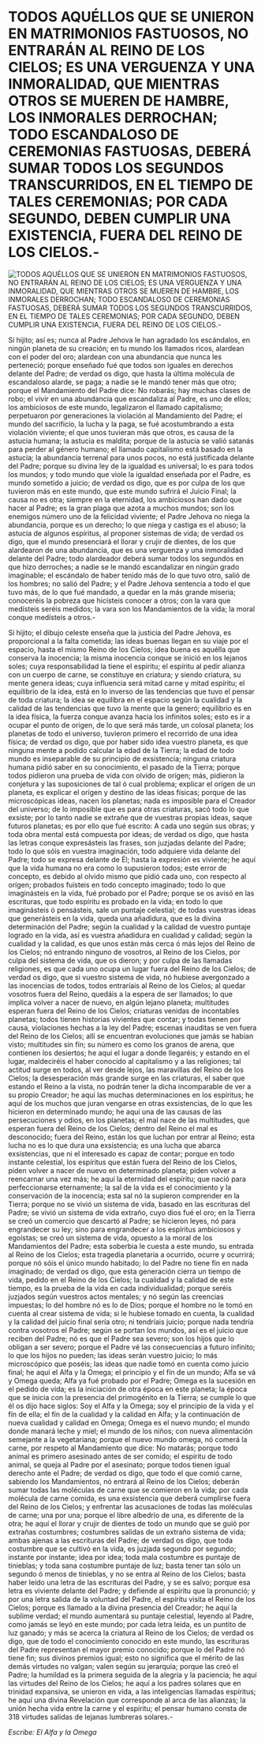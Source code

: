 # TODOS AQUÉLLOS QUE SE UNIERON EN MATRIMONIOS FASTUOSOS, NO ENTRARÁN AL REINO DE LOS CIELOS; ES UNA VERGUENZA Y UNA INMORALIDAD, QUE MIENTRAS OTROS SE MUEREN DE HAMBRE, LOS INMORALES DERROCHAN; TODO ESCANDALOSO DE CEREMONIAS FASTUOSAS, DEBERÁ SUMAR TODOS LOS SEGUNDOS TRANSCURRIDOS, EN EL TIEMPO DE TALES CEREMONIAS; POR CADA SEGUNDO, DEBEN CUMPLIR UNA EXISTENCIA, FUERA DEL REINO DE LOS CIELOS.-

![TODOS AQUÉLLOS QUE SE UNIERON EN MATRIMONIOS FASTUOSOS, NO ENTRARÁN AL REINO DE LOS CIELOS; ES UNA VERGUENZA Y UNA INMORALIDAD, QUE MIENTRAS OTROS SE MUEREN DE HAMBRE, LOS INMORALES DERROCHAN; TODO ESCANDALOSO DE CEREMONIAS FASTUOSAS, DEBERÁ SUMAR TODOS LOS SEGUNDOS TRANSCURRIDOS, EN EL TIEMPO DE TALES CEREMONIAS; POR CADA SEGUNDO, DEBEN CUMPLIR UNA EXISTENCIA, FUERA DEL REINO DE LOS CIELOS.-](http://www.alfayomega.pe/images/rollos/blanco.jpg)

Sí hijito; así es; nunca al Padre Jehova le han agradado los escándalos, en ningún planeta de su creación; en tu mundo los llamados ricos, alardean con el poder del oro; alardean con una abundancia que nunca les perteneció; porque enseñado fué que todos son iguales en derechos delante del Padre; de verdad os digo, que hasta la última molécula de escandaloso alarde, se paga; a nadie se le mandó tener más que otro; porque el Mandamiento del Padre dice: No robarás; hay muchas clases de robo; el vivir en una abundancia que escandaliza al Padre, es uno de ellos; los ambiciosos de este mundo, legalizaron el llamado capitalismo; perpetuaron por generaciones la violación al Mandamiento del Padre; el mundo del sacrificio, la lucha y la paga, se fué acostumbrando a esta violación viviente; el que unos tuvieran más que otros, es causa de la astucia humana; la astucia es maldita; porque de la astucia se valió satanás para perder al género humano; el llamado capitalismo está basado en la astucia; la abundancia terrenal para unos pocos, no está justificada delante del Padre; porque su divina ley de la igualdad es universal; lo es para todos los mundos; y todo mundo que viole la igualdad enseñada por el Padre, es mundo sometido a juicio; de verdad os digo, que es por culpa de los que tuvieron más en este mundo, que este mundo sufrirá el Juicio Final; la causa no es otra; siempre en la eternidad, los ambiciosos han dado que hacer al Padre; es la gran plaga que azota a muchos mundos; son los enemigos número uno de la felicidad viviente; el Padre Jehova no niega la abundancia, porque es un derecho; lo que niega y castiga es el abuso; la astucia de algunos espíritus, al proponer sistemas de vida; de verdad os digo, que el mundo presenciará el llorar y crujir de dientes, de los que alardearon de una abundancia, que es una verguenza y una inmoralidad delante del Padre; todo alardeador deberá sumar todos los segundos en que hizo derroches; a nadie se le mandó escandalizar en ningún grado imaginable; el escándalo de haber tenido más de lo que tuvo otro, salió de los hombres; no salió del Padre; y el Padre Jehova sentencia a todo el que tuvo más, de lo que fué mandado, a quedar en la más grande miseria; conoceréis la pobreza que hicísteis conocer a otros; con la vara que medísteis seréis medidos; la vara son los Mandamientos de la vida; la moral conque medísteis a otros.-

Sí hijito; el dibujo celeste enseña que la justicia del Padre Jehova, es proporcional a la falta cometida; las ideas buenas llegan en su viaje por el espacio, hasta el mismo Reino de los Cielos; idea buena es aquélla que conserva la inocencia; la misma inocencia conque se inició en los lejanos soles; cuya responsabilidad la tiene el espíritu; el espíritu al pedir alianza con un cuerpo de carne, se constituye en criatura; y siendo criatura, su mente genera ideas; cuya influencia será mitad carne y mitad espíritu; el equilibrio de la idea, está en lo inverso de las tendencias que tuvo el pensar de toda criatura; la idea se equilibra en el espacio según la cualidad y la calidad de las tendencias que tuvo la mente que la generó; equilibrio es en la idea física, la fuerza conque avanza hacia los infinitos soles; esto es ir a ocupar el punto de orígen, de lo que será más tarde, un colosal planeta; los planetas de todo el universo, tuvieron primero el recorrido de una idea física; de verdad os digo, que por haber sido idea vuestro planeta, es que ninguna mente a podido calcular la edad de la Tierra; la edad de todo mundo es inseparable de su principio de exsistencia; ninguna criatura humana pidió saber en su conocimiento, el pasado de la Tierra; porque todos pidieron una prueba de vida con olvido de orígen; más, pidieron la conjetura y las suposiciones de tal ó cual problema; explicar el orígen de un planeta, es explicar el orígen y destino de las ideas físicas; porque de las microscópicas ideas, nacen los planetas; nada es imposible para el Creador del universo; de lo imposible que es para otras criaturas, sacó todo lo que exsiste; por lo tanto nadie se extrañe que de vuestras propias ideas, saque futuros planetas; es por ello que fué escrito: A cada uno según sus obras; y toda obra mental está compuesta por ideas; de verdad os digo, que hasta las letras conque expresásteis las frases, son juzjadas delante del Padre; todo lo que sóis en vuestra imaginación, todo adquiere vida delante del Padre; todo se expresa delante de Él; hasta la expresión es viviente; he aquí que la vida humana no era como lo supusieron todos; este error de concepto, es debido al olvido mismo que pidió cada uno, con respecto al orígen; probados fuísteis en todo concepto imaginado; todo lo que imaginásteis en la vida, fué probado por el Padre; porque se os avisó en las escrituras, que todo espíritu es probado en la vida; en todo lo que imaginásteis ó pensásteis, sale un puntaje celestial; de todas vuestras ideas que generásteis en la vida, queda una añadidura, que es la divina determinación del Padre; según la cualidad y la calidad de vuestro puntaje logrado en la vida, así es vuestra añadidura en cualidad y calidad; según la cualidad y la calidad, es que unos están más cerca ó más lejos del Reino de los Cielos; nó entrando ninguno de vosotros, al Reino de los Cielos, por culpa del sistema de vida, que os dieron; y por culpa de las llamadas religiones, es que cada uno ocupa un lugar fuera del Reino de los Cielos; de verdad os digo, que si vuestro sistema de vida, nó hubiese avergonzado a las inocencias de todos, todos entraríais al Reino de los Cielos; al quedar vosotros fuera del Reino, quedáis a la espera de ser llamados; lo que implica volver a nacer de nuevo, en algún lejano planeta; multitudes esperan fuera del Reino de los Cielos; criaturas venidas de incontables planetas; todos tienen historias vivientes que contar; y todas tienen por causa, violaciones hechas a la ley del Padre; escenas inauditas se ven fuera del Reino de los Cielos; allí se encuentran evoluciones que jamás se habían visto; multitudes sin fín; su número es como los granos de arena, que contienen los desiertos; he aquí el lugar a donde llegaréis; y estando en el lugar, maldeciréis el haber conocido al capitalismo y a las religiones; tal actitud surge en todos, al ver desde lejos, las maravillas del Reino de los Cielos; la desesperación más grande surge en las criaturas, el saber que estando el Reino a la vista, no podrán tener la dicha incomparable de ver a su propio Creador; he aquí las muchas determinaciones en los espíritus; he aquí de los muchos que juran vengarse en otras exsistencias, de lo que les hicieron en determinado mundo; he aquí una de las causas de las persecuciones y odios, en los planetas; el mal nace de las multitudes, que esperan fuera del Reino de los Cielos; dentro del Reino el mal es desconocido; fuera del Reino, están los que luchan por entrar al Reino; esta lucha no es lo que dura una exsistencia; es una lucha que abarca exsistencias, que ni el interesado es capaz de contar; porque en todo instante celestial, los espíritus que están fuera del Reino de los Cielos, piden volver a nacer de nuevo en determinado planeta; piden volver a reencarnar una vez más; he aquí la eternidad del espíritu; que nació para perfeccionarse eternamente; la sal de la vida es el conocimiento y la conservación de la inocencia; esta sal nó la supieron comprender en la Tierra; porque no se vivió un sistema de vida, basado en las escrituras del Padre; se vivió un sistema de vida extraño, cuyo dios fué el oro; en la Tierra se creó un comercio que descartó al Padre; se hicieron leyes, nó para engrandecer su ley; sino para engrandecer a los espíritus ambiciosos y egoístas; se creó un sistema de vida, opuesto a la moral de los Mandamientos del Padre; esta soberbia le cuesta a este mundo, su entrada al Reino de los Cielos; esta tragedia planetaria a ocurrido, ocurre y ocurrirá; porque nó sóis el único mundo habitado; lo del Padre no tiene fín en nada imaginado; de verdad os digo, que esta generación cierra un tiempo de vida, pedido en el Reino de los Cielos; la cualidad y la calidad de este tiempo, es la prueba de la vida en cada individualidad; porque seréis juzjados según vuestros actos mentales; y nó según las creencias impuestas; lo del hombre nó es lo de Dios; porque el hombre no le tomó en cuenta al crear sistema de vida; si le hubiese tomado en cuenta, la cualidad y la calidad del juicio final sería otro; ni tendríais juicio; porque nada tendría contra vosotros el Padre; según se portan los mundos, así es el juicio que reciben del Padre; nó es que el Padre sea severo; son los hijos que lo obligan a ser severo; porque el Padre vé las consecuencias a futuro infinito; lo que los hijos no pueden; las ideas serán vuestro juicio; lo más microscópico que poséis; las ideas que nadie tomó en cuenta como juicio final; he aquí el Alfa y la Omega; el principio y el fín de un mundo; Alfa se vá y Omega queda; Alfa ya fué probado por el Padre; Omega es la sucesión en el pedido de vida; es la iniciación de otra época en este planeta; la época que se inicia con la presencia del primogénito en la Tierra; se cumple lo que él os dijo hace siglos: Soy el Alfa y la Omega; soy el principio de la vida y el fín de ella; el fín de la cualidad y la calidad en Alfa; y la continuación de nueva cualidad y calidad en Omega; Omega es el nuevo mundo; el mundo donde manará leche y miel; el mundo de los niños; con nueva alimentación semejante a la vegetariana; porque el nuevo mundo omega, nó comerá la carne, por respeto al Mandamiento que dice: No matarás; porque todo animal es primero asesinado antes de ser comido; el espíritu de todo animal, se queja al Padre por el asesinato; porque todos tienen igual derecho ante el Padre; de verdad os digo, que todo el que comió carne, sabiendo los Mandamientos, nó entrará al Reino de los Cielos; deberán sumar todas las moléculas de carne que se comieron en la vida; por cada molécula de carne comida, es una exsistencia que deberá cumplirse fuera del Reino de los Cielos; y enfrentar las acusaciones de todas las moléculas de carne; una por una; porque el libre albedrío de una, es diferente de la otra; he aquí el llorar y crujir de dientes de todo un mundo que se guió por extrañas costumbres; costumbres salidas de un extraño sistema de vida; ambas ajenas a las escrituras del Padre; de verdad os digo, que toda costumbre que se cultivó en la vida, es juzjada segundo por segundo; instante por instante; idea por idea; toda mala costumbre es puntaje de tinieblas; y toda sana costumbre puntaje de luz; basta tener tan sólo un segundo ó menos de tinieblas, y no se entra al Reino de los Cielos; basta haber leído una letra de las escrituras del Padre, y se es salvo; porque esa letra es viviente delante del Padre; y defiende al espíritu que la pronunció; y por una letra salida de la voluntad del Padre, el espíritu visita el Reino de los Cielos; porque es llamado a la divina presencia del Creador; he aquí la sublime verdad; el mundo aumentará su puntaje celestial, leyendo al Padre, como jamás se leyó en este mundo; por cada letra leída, es un puntito de luz ganado; y más se acerca la criatura al Reino de los Cielos; de verdad os digo, que de todo el conocimiento conocido en este mundo, las escrituras del Padre representan el mayor premio conocido; porque lo del Padre nó tiene fin; sus divinos premios igual; esto no significa que el mérito de las demás virtudes no valgan; valen según su jerarquía; porque las creó el Padre; la humildad es la primera seguida de la alegría y la paciencia; he aquí las virtudes del Reino de los Cielos; he aquí a los padres solares que en trinidad expansiva, se unieron en vida, a las inteligencias llamadas espíritus; he aquí una divina Revelación que corresponde al arca de las alianzas; la unión hecha vida entre la carne y el espíritu; el pensar humano consta de 318 virtudes salidas de lejanas lumbreras solares.-

*Escribe: El Alfa y la Omega*
